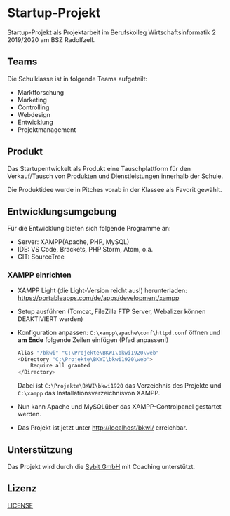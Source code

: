 # Startup-Projekt

Startup-Projekt als Projektarbeit im Berufskolleg Wirtschaftsinformatik 2 2019/2020
am BSZ Radolfzell.

## Teams

Die Schulklasse ist in folgende Teams aufgeteilt:

* Marktforschung
* Marketing
* Controlling
* Webdesign
* Entwicklung
* Projektmanagement

## Produkt

Das Startupentwickelt als Produkt eine Tauschplattform für den Verkauf/Tausch von
Produkten und Dienstleistungen innerhalb der Schule.

Die Produktidee wurde in Pitches vorab in der Klassee als Favorit gewählt.

## Entwicklungsumgebung

Für die Entwicklung bieten sich folgende Programme an:

* Server: XAMPP(Apache, PHP, MySQL)
* IDE: VS Code, Brackets, PHP Storm, Atom, o.ä.
* GIT: SourceTree

### XAMPP einrichten

* XAMPP Light (die Light-Version reicht aus!) herunterladen: <https://portableapps.com/de/apps/development/xampp>
* Setup ausführen (Tomcat, FileZilla FTP Server, Webalizer können DEAKTIVIERT werden)
* Konfiguration anpassen:
  `C:\xampp\apache\conf\httpd.conf` öffnen und **am Ende** folgende Zeilen einfügen (Pfad anpassen!)

    ``` bash
    Alias "/bkwi" "C:\Projekte\BKWI\bkwi1920\web"
    <Directory "C:\Projekte\BKWI\bkwi1920\web">
        Require all granted
    </Directory>
    ```

    Dabei ist `C:\Projekte\BKWI\bkwi1920` das Verzeichnis des Projekte und `C:\xampp` das Installationsverzeichnisvon XAMPP.
* Nun kann Apache und MySQLüber das XAMPP-Controlpanel gestartet werden.
* Das Projekt ist jetzt unter <http://localhost/bkwi/> erreichbar.

## Unterstützung

Das Projekt wird durch die [Sybit GmbH](https://www.sybit.de) mit Coaching unterstützt.

## Lizenz

[LICENSE](LICENSE)
